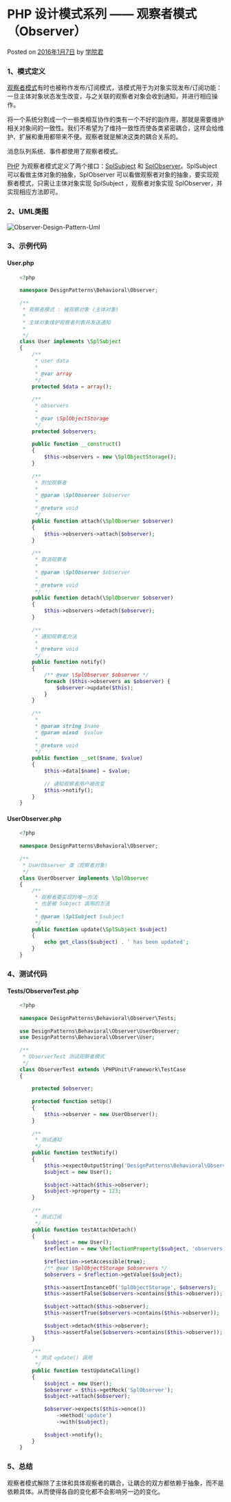 # PHP 设计模式系列 —— 观察者模式（Observer）

 Posted on [2016年1月7日][0] by [学院君][1]

### **1、模式定义**

[观察者模式][2]有时也被称作发布/订阅模式，该模式用于为对象实现发布/订阅功能：一旦主体对象状态发生改变，与之关联的观察者对象会收到通知，并进行相应操作。

将一个系统分割成一个一些类相互协作的类有一个不好的副作用，那就是需要维护相关对象间的一致性。我们不希望为了维持一致性而使各类紧密耦合，这样会给维护、扩展和重用都带来不便。观察者就是解决这类的耦合关系的。

消息队列系统、事件都使用了观察者模式。

[PHP][3] 为观察者模式定义了两个接口：[SplSubject][4] 和 [SplObserver][5]。SplSubject 可以看做主体对象的抽象，SplObserver 可以看做观察者对象的抽象，要实现观察者模式，只需让主体对象实现 SplSubject ，观察者对象实现 SplObserver，并实现相应方法即可。

### **2、UML类图**

![Observer-Design-Pattern-Uml][6]

### **3、示例代码**

#### **User.php**

```php
    <?php
    
    namespace DesignPatterns\Behavioral\Observer;
    
    /**
     * 观察者模式 : 被观察对象 (主体对象)
     *
     * 主体对象维护观察者列表并发送通知
     *
     */
    class User implements \SplSubject
    {
        /**
         * user data
         *
         * @var array
         */
        protected $data = array();
    
        /**
         * observers
         *
         * @var \SplObjectStorage
         */
        protected $observers;
        
        public function __construct()
        {
            $this->observers = new \SplObjectStorage();
        }
    
        /**
         * 附加观察者
         *
         * @param \SplObserver $observer
         *
         * @return void
         */
        public function attach(\SplObserver $observer)
        {
            $this->observers->attach($observer);
        }
    
        /**
         * 取消观察者
         *
         * @param \SplObserver $observer
         *
         * @return void
         */
        public function detach(\SplObserver $observer)
        {
            $this->observers->detach($observer);
        }
    
        /**
         * 通知观察者方法
         *
         * @return void
         */
        public function notify()
        {
            /** @var \SplObserver $observer */
            foreach ($this->observers as $observer) {
                $observer->update($this);
            }
        }
    
        /**
         *
         * @param string $name
         * @param mixed  $value
         *
         * @return void
         */
        public function __set($name, $value)
        {
            $this->data[$name] = $value;
    
            // 通知观察者用户被改变
            $this->notify();
        }
    }
```
#### **UserObserver.php**

```php
    <?php
    
    namespace DesignPatterns\Behavioral\Observer;
    
    /**
     * UserObserver 类（观察者对象）
     */
    class UserObserver implements \SplObserver
    {
        /**
         * 观察者要实现的唯一方法
         * 也是被 Subject 调用的方法
         *
         * @param \SplSubject $subject
         */
        public function update(\SplSubject $subject)
        {
            echo get_class($subject) . ' has been updated';
        }
    }
```
### **4、测试代码**

#### **Tests/ObserverTest.php**

```php
    <?php
    
    namespace DesignPatterns\Behavioral\Observer\Tests;
    
    use DesignPatterns\Behavioral\Observer\UserObserver;
    use DesignPatterns\Behavioral\Observer\User;
    
    /**
     * ObserverTest 测试观察者模式
     */
    class ObserverTest extends \PHPUnit\Framework\TestCase
    {
    
        protected $observer;
    
        protected function setUp()
        {
            $this->observer = new UserObserver();
        }
    
        /**
         * 测试通知
         */
        public function testNotify()
        {
            $this->expectOutputString('DesignPatterns\Behavioral\Observer\User has been updated');
            $subject = new User();
    
            $subject->attach($this->observer);
            $subject->property = 123;
        }
    
        /**
         * 测试订阅
         */
        public function testAttachDetach()
        {
            $subject = new User();
            $reflection = new \ReflectionProperty($subject, 'observers');
    
            $reflection->setAccessible(true);
            /** @var \SplObjectStorage $observers */
            $observers = $reflection->getValue($subject);
    
            $this->assertInstanceOf('SplObjectStorage', $observers);
            $this->assertFalse($observers->contains($this->observer));
    
            $subject->attach($this->observer);
            $this->assertTrue($observers->contains($this->observer));
    
            $subject->detach($this->observer);
            $this->assertFalse($observers->contains($this->observer));
        }
    
        /**
         * 测试 update() 调用
         */
        public function testUpdateCalling()
        {
            $subject = new User();
            $observer = $this->getMock('SplObserver');
            $subject->attach($observer);
    
            $observer->expects($this->once())
                ->method('update')
                ->with($subject);
    
            $subject->notify();
        }
    }
```
### **5、总结**

观察者模式解除了主体和具体观察者的耦合，让耦合的双方都依赖于抽象，而不是依赖具体。从而使得各自的变化都不会影响另一边的变化。

[0]: http://laravelacademy.org/post/2935.html
[1]: http://laravelacademy.org/post/author/nonfu
[2]: http://laravelacademy.org/tags/%e8%a7%82%e5%af%9f%e8%80%85%e6%a8%a1%e5%bc%8f
[3]: http://laravelacademy.org/tags/php
[4]: http://laravelacademy.org/tags/splsubject
[5]: http://laravelacademy.org/tags/splobserver
[6]: ../img/Observer-Design-Pattern-Uml.png